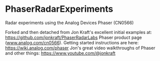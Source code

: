 # PhaserRadarExperiments

Radar experiments using the Analog Devices Phaser (CN0566)

Forked and then detached from Jon Kraft's excellent initial examples at:
   https://github.com/jonkraft/PhaserRadarLabs
Phaser product page (www.analog.com/cn0566).
Getting started instructions are here:  https://wiki.analog.com/phaser
Jon's great video walkthroughs of Phaser and other things:  https://www.youtube.com/@jonkraft

